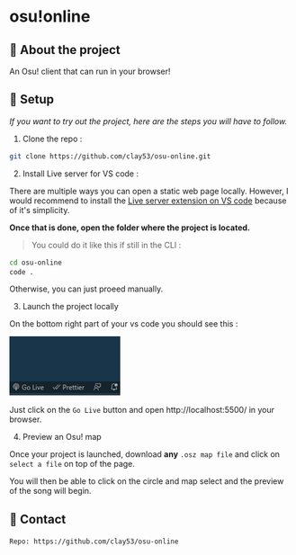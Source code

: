 # osu!online

## 📰 About the project
An Osu! client that can run in your browser!

## 🔧 Setup

_If you want to try out the project, here are the steps you will have to follow._

1. Clone the repo :
```sh
git clone https://github.com/clay53/osu-online.git
```
2. Install Live server for VS code :

There are multiple ways you can open a static web page locally. However, I would recommend to install the [Live server extension on VS code](https://marketplace.visualstudio.com/items?itemName=ritwickdey.LiveServer) because of it's simplicity.

**Once that is done, open the folder where the project is located.**
> You could do it like this if still in the CLI :
```sh
cd osu-online
code .
```
Otherwise, you can just proeed manually.

3. Launch the project locally

On the bottom right part of your vs code you should see this :

![](/images/localServerScreenshot.png)

Just click on the `Go Live` button and open http://localhost:5500/ in your browser.

4. Preview an Osu! map

Once your project is launched, download **any** `.osz map file` and click on `select a file` on top of the page.

You will then be able to click on the circle and map select and the preview of the song will begin.

## 📌 Contact

`Repo: https://github.com/clay53/osu-online`
